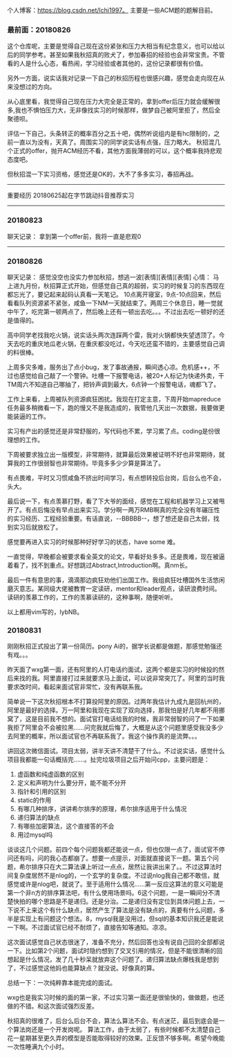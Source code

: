 个人博客：https://blog.csdn.net/lchi1997。  主要是一些ACM题的题解目前。
### 最前面：20180826
这个仓库呢，主要是觉得自己现在这份紧张和压力大相当有纪念意义，也可以给以后的同学参考。甚至如果我秋招真的败犬了，参加春招的经验也会非常宝贵。不管看的人是什么心态，看热闹，学习经验或者其他的，这份记录都很有价值。

另外一方面，说实话我对记录一下自己的秋招历程也很感兴趣，感觉会走向现在从来没想过的方向。

从心底里看，我觉得自己现在压力大完全是正常的，拿到offer后压力就会缓解很多,我也不惧怕压力大，无非像找实习的时候那样，做梦自己被阿里拒了，然后全聚德呗。

评估一下自己，头条转正的概率百分之五十吧，偶然听说组内是有hc限制的，之前一直以为没有，天真了。周围实习的同学说实话有点强，压力略大。
秋招混几个正式的offer，抛开ACM经历不看，其他方面我薄弱的可以，这个概率我持悲观态度吧。

但秋招混一下实习资格，感觉还是OK的，大不了多多实习，春招再战。

---
重要经历
20180625起在字节跳动抖音推荐实习

---
### 20180823
聊天记录：
拿到第一个offer前，我将一直是悲观0

---

### 20180826
聊天记录：
感觉没空也没实力参加秋招，想逃一波[表情][表情][表情]
心情：
马上进九月份，秋招算正式开始，但感觉自己真的超弱，实习的时候复习的东西现在都忘光了，要记起来起码认真看一天笔记。
10点离开寝室，9点-10点回来，然后看看队列资源紧不紧张，咸鱼一下NM一天就结束了。两周三个休息日，睡一觉就中午了，吃完第一顿两点了，然后晚上还有一顿出去吃。。。不过出去吃一顿好的还是值得的。

高中同学老找我吃火锅，说实话头两次连踩两个雷，我对火锅都快失望透顶了。今天去吃的重庆地瓜老火锅，在重庆都没吃过，今天吃还蛮不错的，主要感觉自己调的料很棒。

上周多灾多难，服务出了点小bug，发了事故通报，瞬间透心凉。危机感++，不过也感觉给自己敲了一个警钟。吐槽一下报警电话，被20+人标记为快递外卖，干TM周六不知道自己哪抽了，把铃声调到最大，6点钟一个报警电话，魂都飞了。

工作上来看，上周被队列资源疯狂困扰。我现在打定主意，下周开始mapreduce任务最多稍微看一下，跑的慢又不是我造成的，我管他几天出一次数据，我要做更能装逼的工作。

实习有产出的感觉还是非常舒服的，写代码也不累，学习累了点。coding是份很理想的工作。

下周被要求独立出一版模型，非常期待，就算最后效果被证明不好也非常期待，就算我的工作很弱智也非常期待。毕竟多多少少算是算法了。

有点畏难，平时又习惯咸鱼不挤出时间学习，有点想转投后台岗，后台么也不会，头大。

最后说一下，有点羡慕打野，看了下大爷的面经，感觉在工程和机器学习上又被甩开了。有点后悔没有早点出来实习。学分啊一两万RMB啊真的完全没有年碾压性的实习经历、工程经验重要。有话直说，--BBBBB--，想了想还是自己太弱，找到实习后就放松了。

感觉要再进入实习的时候那种好好学习的状态，have some 难。

一直觉得，早晚都会被要求看全英文的论文，早看好处多多。还是畏难，现在被逼着看了，找不到重点。好想跳过Abstract,Introduction啊。真nm长。

最后一件有意思的事，滴滴那边疯狂劝他们出国工作。我组疯狂吐槽国外生活悠闲磨灭意志。某同级大佬被教育一定读研，mentor和leader观点，读研浪费时间。读研的羡慕工作的，工作的羡慕读研的，这种事啊，随便听听。

以上都用vim写的，lybNB。

### 20180831

刚刚秋招正式投出了第一份简历。pony Ai的，据学长说都是做题，那感觉勉强还有戏。。。

昨天面了wxg第一面，还有阿里的人打电话约面试，这两个都是实习的时候投的然后来找的我。阿里直接打过来就要求马上面试，可以说非常突兀了。阿里的当时我要求改时间，看起来面试官非常忙，没有再联系我。

简单说一下这次秋招根本不打算投阿里的原因。过两年我估计九成九是回杭州的，阿里是最好的选择。万一阿里和我现在实现了双向选择，那我怕是好几年都不用挪窝了，这是目前我不想的。面试官打电话给我的时候，我非常弱智的问了一下如果我拒了阿里会不会被拉黑……问完我就后悔了，大概是从这个问题里感受我没多少去阿里的概率，所以面试官也不再联系我了。我这个操作真的是流弊。。。

讲回这次微信面试。项目太弱，讲半天讲不清楚干了什么。不过说实话，感觉什么项目我都能一句话概括完……。扯完垃圾项目之后开始问cpp，主要问题是：
1. 虚函数和纯虚函数的区别
2. 定义和声明为什么要分开，能不能不分开  
3. 指针和引用的区别
4. static的作用
5. 有哪几种排序，讲讲希尔排序的原理，希尔排序适用于什么情况
6. 递归算法的缺点
7. 有哪些加密算法，这个直接答的不会
8. 用过mysql吗

谈谈这几个问题。前四个每个问题我都还能说一点，但也仅限一点了，面试官不停问还有吗，问的我心态都崩了。想要一点提示，对面就直接说下一题。第五个问题，希尔排序只在大二算法课上听过一点点，居然让我讲出来了。。不过这算法时间复杂度居然不是nlog的，一个玄学的复杂度。不过说nlog我自己都不敢信，就感觉或许是nlog吧，就说了。至于适用什么情况……第一反应这算法的意义可能是第一个非n方的排序算法吧，有什么使用场景吗。6这个问题，一是一瞬间分不清楚快拍的哪个思路是不是递归。还是分治。二是递归没有定位到具体问题上去，一下说不上来这个有什么缺点，居然产生了算法是没有缺点的，真要有什么问题，多半是实现上有问题这个想法。8，mysql我是没用过，但sql的基本知识我还是能说一下啊。不过面试官已经不耐烦了，直接告知等通知。凉凉。

这次面试感觉自己状态很迷了，准备不充分，然后回答也没有说自己回的全部都说一下。比如第2个问题，面试时隐约想到了交叉引用的情况，但是不能很清晰的回想起是什么情况，发了几十秒呆就放弃这个问题了。递归算法缺点爆栈我是想到了，不过感觉这他妈也能算缺点？就没说。好像真的算。

总结一下：一次纯粹靠本能完成的面试。

wxg也是我实习时候的面的第一家，不过实习第一面还是很愉快的，做做题，也还做的不错。和这次面试强烈反差。

秋招真的很难了，后台么后台不会，算法么算法不会。有点迷茫，最后到底会是一个算法岗还是一个开发岗呢。
算法工作，由于太弱了，有些时候都不太清楚自己花一星期甚至更久弄的模型是否能取得较好的效果。正反馈不够多啊。希望今晚能一次性睡满九个小时。
